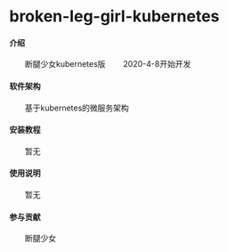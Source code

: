 # broken-leg-girl-kubernetes

#### 介绍
  &emsp;&emsp;断腿少女kubernetes版
  &emsp;&emsp;2020-4-8开始开发

#### 软件架构
  &emsp;&emsp;基于kubernetes的微服务架构

#### 安装教程
  &emsp;&emsp;暂无

#### 使用说明
  &emsp;&emsp;暂无

#### 参与贡献
  &emsp;&emsp;断腿少女
